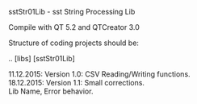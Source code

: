 sstStr01Lib - sst String Processing Lib

Compile with QT 5.2 and QTCreator 3.0

Structure of coding projects should be:

.. [libs]
   [sstStr01Lib]

11.12.2015: Version 1.0: CSV Reading/Writing functions. <BR>
18.12.2015: Version 1.1: Small corrections. <BR>
                         Lib Name, Error behavior. <BR>

